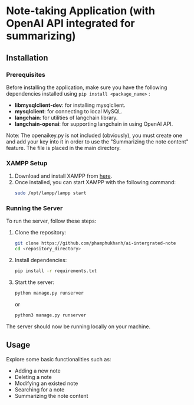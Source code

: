 # Note-taking Application (with OpenAI API integrated for summarizing)

## Installation

### Prerequisites

Before installing the application, make sure you have the following dependencies installed using ```pip install <package_name>``` :

- **libmysqlclient-dev**: for installing mysqlclient.
- **mysqlclient**: for connecting to local MySQL.
- **langchain**: for utilities of langchain library.
- **langchain-openai**: for supporting langchain in using OpenAI API.

Note: The openaikey.py is not included (obviously), you must create one and add your key into it in order to use the "Summarizing the note content" feature. The file is placed in the main directory.

### XAMPP Setup

1. Download and install XAMPP from [here](https://www.apachefriends.org/index.html).
2. Once installed, you can start XAMPP with the following command:
    ```bash
    sudo /opt/lampp/lampp start
    ```

### Running the Server

To run the server, follow these steps:

1. Clone the repository:

    ```bash
    git clone https://github.com/phamphukhanh/ai-intergrated-note
    cd <repository_directory>
    ```

2. Install dependencies:

    ```bash
    pip install -r requirements.txt
    ```

3. Start the server:
    ```bash
    python manage.py runserver
    ```
    or
    ```bash
    python3 manage.py runserver
    ``` 
The server should now be running locally on your machine.

## Usage

Explore some basic functionalities such as:
  - Adding a new note
  - Deleting a note
  - Modifying an existed note
  - Searching for a note
  - Summarizing the note content
